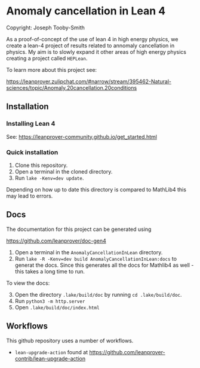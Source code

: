 # Anomaly cancellation in Lean 4 
Copyright: Joseph Tooby-Smith 

As a proof-of-concept of the use of lean 4 in high energy physics, we create a lean-4 project of results related to annomaly cancellation in physics. My aim is to slowly expand it other areas of high energy physics creating a project called `HEPLean`. 

To learn more about this project see: 

https://leanprover.zulipchat.com/#narrow/stream/395462-Natural-sciences/topic/Anomaly.20cancellation.20conditions



## Installation

### Installing Lean 4 

See: https://leanprover-community.github.io/get_started.html

### Quick installation 

1. Clone this repository. 
2. Open a terminal in the cloned directory. 
2. Run `lake -Kenv=dev update`.

Depending on how up to date this directory is compared to MathLib4 this may lead to errors.

## Docs 

The documentation for this project can be generated using 

https://github.com/leanprover/doc-gen4

1. Open a terminal in the `AnomalyCancellationInLean` directory.
2. Run `lake -R -Kenv=dev build AnomalyCancellationInLean:docs` to generat the docs. Since this generates all the docs for Mathlib4 as well - this takes a long time to run.

To view the docs: 

3. Open the directory `.lake/build/doc` by running `cd .lake/build/doc`. 
4. Run `python3 -m http.server`
5. Open `.lake/build/doc/index.html` 

## Workflows 

This github repository uses a number of workflows.

- `lean-upgrade-action` found at https://github.com/leanprover-contrib/lean-upgrade-action


